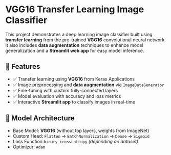 # VGG16 Transfer Learning Image Classifier

This project demonstrates a deep learning image classifier built using **transfer learning** from the pre-trained **VGG16** convolutional neural network. It also includes **data augmentation** techniques to enhance model generalization and a **Streamlit web app** for easy model inference.

## 🚀 Features

- ✅ Transfer learning using **VGG16** from Keras Applications
- ✅ Image preprocessing and **data augmentation** via `ImageDataGenerator`
- ✅ Fine-tuning with custom fully-connected layers
- ✅ Model evaluation with accuracy and loss metrics
- ✅ Interactive **Streamlit app** to classify images in real-time

## 🧠 Model Architecture

- Base Model: **VGG16** (without top layers, weights from ImageNet)
- Custom Head: `Flatten` → `BatchNormalization` → `Dense` → `Sigmoid`
- Loss Function:`binary_crossentropy` *(depending on dataset)*
- Optimizer: `Adam`


